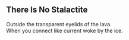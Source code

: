 There Is No Stalactite
----------------------
Outside the transparent eyelids of the lava.  
When you connect like current woke by the ice.  
